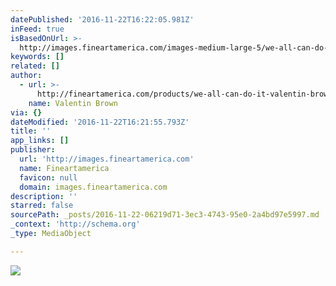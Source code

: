 ```yaml
---
datePublished: '2016-11-22T16:22:05.981Z'
inFeed: true
isBasedOnUrl: >-
  http://images.fineartamerica.com/images-medium-large-5/we-all-can-do-it-valentin-brown.jpg
keywords: []
related: []
author:
  - url: >-
      http://fineartamerica.com/products/we-all-can-do-it-valentin-brown-poster.html
    name: Valentin Brown
via: {}
dateModified: '2016-11-22T16:21:55.793Z'
title: ''
app_links: []
publisher:
  url: 'http://images.fineartamerica.com'
  name: Fineartamerica
  favicon: null
  domain: images.fineartamerica.com
description: ''
starred: false
sourcePath: _posts/2016-11-22-06219d71-3ec3-4743-95e0-2a4bd97e5997.md
_context: 'http://schema.org'
_type: MediaObject

---
```

![](http://images.fineartamerica.com/images-medium-large-5/we-all-can-do-it-valentin-brown.jpg)